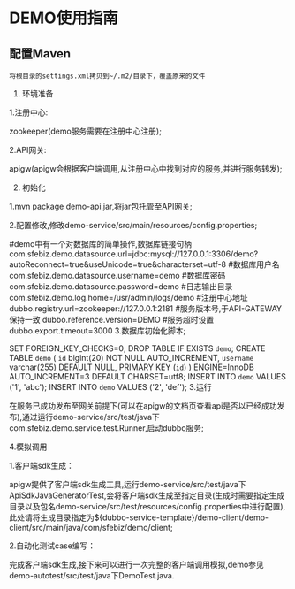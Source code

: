 # DEMO使用指南
## 配置Maven  
	将根目录的settings.xml拷贝到~/.m2/目录下，覆盖原来的文件

1. 环境准备

1.注册中心:

zookeeper(demo服务需要在注册中心注册);

2.API网关:

apigw(apigw会根据客户端调用,从注册中心中找到对应的服务,并进行服务转发);

2. 初始化

1.mvn package demo-api.jar,将jar包托管至API网关;

2.配置修改,修改demo-service/src/main/resources/config.properties;

#demo中有一个对数据库的简单操作,数据库链接句柄
com.sfebiz.demo.datasource.url=jdbc:mysql://127.0.0.1:3306/demo?autoReconnect=true&amp;useUnicode=true&amp;characterset=utf-8
#数据库用户名
com.sfebiz.demo.datasource.username=demo
#数据库密码
com.sfebiz.demo.datasource.password=demo
#日志输出目录
com.sfebiz.demo.log.home=/usr/admin/logs/demo
#注册中心地址
dubbo.registry.url=zookeeper://127.0.0.1:2181
#服务版本号,于API-GATEWAY保持一致
dubbo.reference.version=DEMO
#服务超时设置
dubbo.export.timeout=3000
3.数据库初始化脚本;

SET FOREIGN_KEY_CHECKS=0;
DROP TABLE IF EXISTS `demo`;
CREATE TABLE `demo` (
   `id` bigint(20) NOT NULL AUTO_INCREMENT,
   `username` varchar(255) DEFAULT NULL,
   PRIMARY KEY (`id`)
) ENGINE=InnoDB AUTO_INCREMENT=3 DEFAULT CHARSET=utf8;
INSERT INTO `demo` VALUES ('1', 'abc');
INSERT INTO `demo` VALUES ('2', 'def');
3.运行

在服务已成功发布至网关前提下(可以在apigw的文档页查看api是否以已经成功发布),通过运行demo-service/src/test/java下com.sfebiz.demo.service.test.Runner,启动dubbo服务;

4.模拟调用

1.客户端sdk生成：

apigw提供了客户端sdk生成工具,运行demo-service/src/test/java下ApiSdkJavaGeneratorTest,会将客户端sdk生成至指定目录(生成时需要指定生成目录以及包名demo-service/src/test/resources/config.properties中进行配置),此处请将生成目录指定为${dubbo-service-template}/demo-client/demo-client/src/main/java/com/sfebiz/demo/client;

2.自动化测试case编写：

完成客户端sdk生成,接下来可以进行一次完整的客户端调用模拟,demo参见demo-autotest/src/test/java下DemoTest.java.




